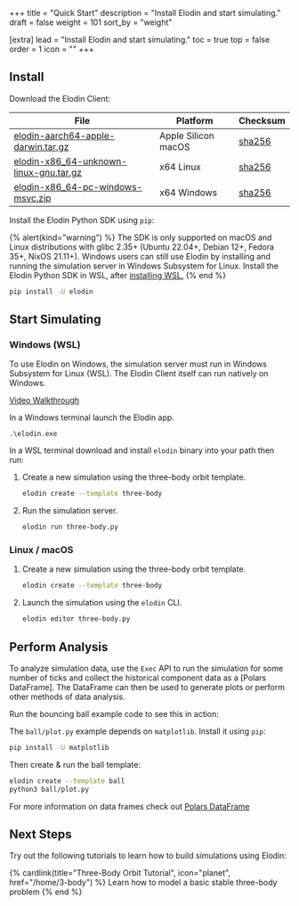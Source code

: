 +++
title = "Quick Start"
description = "Install Elodin and start simulating."
draft = false
weight = 101
sort_by = "weight"

[extra]
lead = "Install Elodin and start simulating."
toc = true
top = false
order = 1
icon = ""
+++

## Install

Download the Elodin Client:

| File                                                    | Platform            | Checksum                        |
| ------------------------------------------------------- | ------------------- | ------------------------------- |
| [elodin-aarch64-apple-darwin.tar.gz][elodin-macos]      | Apple Silicon macOS | [sha256][elodin-macos-sha256]   |
| [elodin-x86_64-unknown-linux-gnu.tar.gz][elodin-linux]  | x64 Linux           | [sha256][elodin-linux-sha256]   |
| [elodin-x86_64-pc-windows-msvc.zip][elodin-windows]     | x64 Windows         | [sha256][elodin-windows-sha256] |

[elodin-macos]: https://storage.googleapis.com/elodin-releases/latest/elodin-aarch64-apple-darwin.tar.gz
[elodin-macos-sha256]: https://storage.googleapis.com/elodin-releases/latest/elodin-aarch64-apple-darwin.tar.gz.sha256
[elodin-linux]: https://storage.googleapis.com/elodin-releases/latest/elodin-x86_64-unknown-linux-gnu.tar.gz
[elodin-linux-sha256]: https://storage.googleapis.com/elodin-releases/latest/elodin-x86_64-unknown-linux-gnu.tar.gz.sha256
[elodin-windows]: https://storage.googleapis.com/elodin-releases/latest/elodin-x86_64-pc-windows-msvc.zip
[elodin-windows-sha256]: https://storage.googleapis.com/elodin-releases/latest/elodin-x86_64-pc-windows-msvc.zip.sha256

Install the Elodin Python SDK using `pip`:

{% alert(kind="warning") %}
The SDK is only supported on macOS and Linux distributions with glibc 2.35+ (Ubuntu 22.04+, Debian 12+, Fedora 35+, NixOS 21.11+). Windows users can still use Elodin by installing and running the simulation server in Windows Subsystem for Linux. Install the Elodin Python SDK in WSL, after [installing WSL.](https://docs.microsoft.com/en-us/windows/wsl/install)
{% end %}


```sh
pip install -U elodin
```

## Start Simulating

### Windows (WSL)

To use Elodin on Windows, the simulation server must run in Windows Subsystem for Linux (WSL). The Elodin Client itself can run natively on Windows.

[Video Walkthrough](https://www.loom.com/share/efcbf81e43074863807750d4ad2f8d7a?sid=9403e8c8-7893-4299-824e-2dacb6978120)

In a Windows terminal launch the Elodin app.

```wsl
.\elodin.exe
```

In a WSL terminal download and install `elodin` binary into your path then run:

1. Create a new simulation using the three-body orbit template.
    ```sh
    elodin create --template three-body
    ```
2. Run the simulation server.
    ```sh
    elodin run three-body.py
    ```

### Linux / macOS

1. Create a new simulation using the three-body orbit template.
    ```sh
    elodin create --template three-body
    ```
2. Launch the simulation using the `elodin` CLI.
    ```sh
    elodin editor three-body.py
    ```

## Perform Analysis

To analyze simulation data, use the `Exec` API to run the simulation for some number of ticks and collect the historical component data as a [Polars DataFrame].
The DataFrame can then be used to generate plots or perform other methods of data analysis.

Run the bouncing ball example code to see this in action:

The `ball/plot.py` example depends on `matplotlib`. Install it using `pip`:

```sh
pip install -U matplotlib
```

Then create & run the ball template:
```sh
elodin create --template ball
python3 ball/plot.py
```

For more information on data frames check out
[Polars DataFrame](https://docs.pola.rs/user-guide/concepts/data-structures/#dataframe)

## Next Steps

Try out the following tutorials to learn how to build simulations using Elodin:

{% cardlink(title="Three-Body Orbit Tutorial", icon="planet", href="/home/3-body") %}
Learn how to model a basic stable three-body problem
{% end %}
